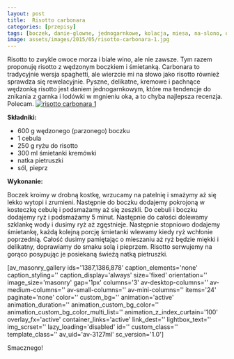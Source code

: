 ```yaml
---
layout: post
title:  Risotto carbonara
categories: [przepisy]
tags: [boczek, danie-glowne, jednogarnkowe, kolacja, miesa, na-slono, obiad, przepisy, risotto]
image: assets/images/2015/05/risotto-carbonara-1.jpg
---
```

Risotto to zwykle owoce morza i białe wino, ale nie zawsze. Tym razem proponuję risotto z wędzonym boczkiem i śmietanką. Carbonara to tradycyjnie wersja spaghetti, ale wierzcie mi na słowo jako risotto również sprawdza się rewelacyjnie. Pyszne, delikatne, kremowe i pachnące wędzonką risotto jest daniem jednogarnkowym, które ma tendencje do znikania z garnka i lodówki w mgnieniu oka, a to chyba najlepsza recenzja. Polecam.
[![risotto carbonara 1](http://kobieta-ze-smakiem.pl/wp-content/uploads/2015/05/risotto-carbonara-1-300x225.jpg)](http://kobieta-ze-smakiem.pl/wp-content/uploads/2015/05/risotto-carbonara-1.jpg)



**Składniki:**
* 600 g wędzonego (parzonego) boczku
* 1 cebula
* 250 g ryżu do risotto
* 300 ml śmietanki kremówki
* natka pietruszki
* sól, pieprz


**Wykonanie:**

Boczek kroimy w drobną kostkę, wrzucamy na patelnię i smażymy aż się lekko wytopi i zrumieni. Następnie do boczku dodajemy pokrojoną w kosteczkę cebulę i podsmażamy aż się zeszkli. Do cebuli i boczku dodajemy ryż i podsmażamy 5 minut. Następnie do całości dolewamy szklankę wody i dusimy ryż aż zgęstnieje. Następnie stopniowo dodajemy śmietankę, każdą kolejną porcję śmietanki wlewamy kiedy ryż wchłonie poprzednią. Całość dusimy pamiętając o mieszaniu aż ryż będzie miękki i delikatny, doprawiamy do smaku solą i pieprzem. Risotto serwujemy na gorąco posypując je posiekaną świeżą natką pietruszki.

[av\_masonry\_gallery ids='1387,1386,878' caption\_elements='none' caption\_styling='' caption\_display='always' size='fixed' orientation='' image\_size='masonry' gap='1px' columns='3' av-desktop-columns='' av-medium-columns='' av-small-columns='' av-mini-columns='' items='24' paginate='none' color='' custom\_bg='' animation='active' animation\_duration='' animation\_custom\_bg\_color='' animation\_custom\_bg\_color\_multi\_list='' animation\_z\_index\_curtain='100' overlay\_fx='active' container\_links='active' link\_dest='' lightbox\_text='' img\_scrset='' lazy\_loading='disabled' id='' custom\_class='' template\_class='' av\_uid='av-3127ml' sc\_version='1.0']

Smacznego!
    